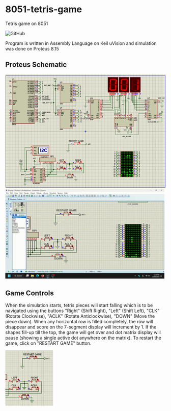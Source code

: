 # 8051-tetris-game
Tetris game on 8051

![GitHub](https://img.shields.io/github/license/ashvnv/8051-tetris-game)

Program is written in Assembly Language on Keil uVision and simulation was done on Proteus 8.15

## Proteus Schematic
<img src="https://raw.githubusercontent.com/ashvnv/8051-tetris-game/refs/heads/main/Pics/Tetris2.png?raw=true">

<img src="https://raw.githubusercontent.com/ashvnv/8051-tetris-game/refs/heads/main/Pics/tetris4.gif?raw=true" width=500>

## Game Controls ##
When the simulation starts, tetris pieces will start falling which is to be navigated using the buttons "Right" (Shift Right), "Left" (Shift Left), "CLK" (Rotate Clockwise), "ACLK" (Rotate Anticlockwise), "DOWN" (Move the piece down). When any horizontal row is filled completely, the row will disappear and score on the 7-segment display will increment by 1. If the shapes fill-up till the top, the game will get over and dot matrix display will pause (showing a single active dot anywhere on the matrix). To restart the game, click on "RESTART GAME" button.

<img src="https://raw.githubusercontent.com/ashvnv/8051-tetris-game/refs/heads/main/Pics/Tetris3.png?raw=true" width=150>
